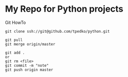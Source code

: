# My Repo for Python projects

Git HowTo

```
git clone ssh://git@github.com/tpedko/python.git

git pull
git merge origin/master

git add . 
or  
git rm <file>
git commit -m "note"
git push origin master

```
